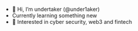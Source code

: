 - 👋 Hi, I’m undertaker (@under1aker)
- Currently learning something new
- 👀 Interested in cyber security, web3 and fintech

<!---
under1aker/under1aker is a ✨ special ✨ repository because its `README.md` (this file) appears on your GitHub profile.
You can click the Preview link to take a look at your changes.
--->
